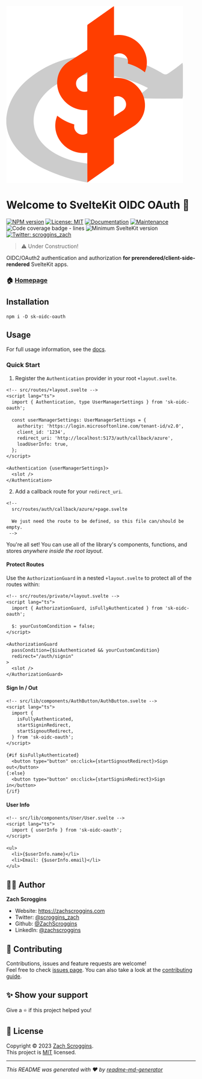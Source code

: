 ![Logo](https://raw.githubusercontent.com/ZachScroggins/sk-oidc-oauth/main/static/sk-oidc-oauth.svg)

# Welcome to SvelteKit OIDC OAuth 👋

[![NPM version](https://badgen.net/npm/v/sk-oidc-oauth)](https://www.npmjs.com/package/sk-oidc-oauth)
[![License: MIT](https://img.shields.io/github/license/ZachScroggins/sk-oidc-oauth)](https://github.com/ZachScroggins/sk-oidc-oauth/blob/main/LICENSE)
[![Documentation](https://img.shields.io/badge/documentation-yes-brightgreen.svg)](https://sk-oidc-oauth.zachscroggins.com)
[![Maintenance](https://img.shields.io/badge/Maintained%3F-yes-green.svg)](https://github.com/ZachScroggins/sk-oidc-oauth/graphs/commit-activity)
![Code coverage badge - lines](https://gist.githubusercontent.com/ZachScroggins/b8b49faa30e1c89ee7edefe90be9ca6f/raw/lines-badge.svg)
![Minimum SvelteKit version](https://badgen.net/badge/SvelteKit/^1.20.4/ff3e00)
[![Twitter: scroggins_zach](https://img.shields.io/twitter/follow/scroggins_zach.svg?style=social)](https://twitter.com/scroggins_zach)

> ⚠️ Under Construction!

OIDC/OAuth2 authentication and authorization **for prerendered/client-side-rendered** SvelteKit apps.

### 🏠 [Homepage](https://sk-oidc-oauth.zachscroggins.com)

## Installation

```shell
npm i -D sk-oidc-oauth
```

## Usage

For full usage information, see the [docs](https://sk-oidc-oauth.zachscroggins.com).

### Quick Start

1. Register the `Authentication` provider in your root `+layout.svelte`.

```svelte
<!-- src/routes/+layout.svelte -->
<script lang="ts">
  import { Authentication, type UserManagerSettings } from 'sk-oidc-oauth';

  const userManagerSettings: UserManagerSettings = {
    authority: 'https://login.microsoftonline.com/tenant-id/v2.0',
    client_id: '1234',
    redirect_uri: 'http://localhost:5173/auth/callback/azure',
    loadUserInfo: true,
  };
</script>

<Authentication {userManagerSettings}>
  <slot />
</Authentication>
```

2. Add a callback route for your `redirect_uri`.

```svelte
<!-- 
  src/routes/auth/callback/azure/+page.svelte

  We just need the route to be defined, so this file can/should be empty.
 -->
```

You're all set! You can use all of the library's components, functions, and stores _anywhere inside the root layout_.

#### Protect Routes

Use the `AuthorizationGuard` in a nested `+layout.svelte` to protect all of the routes within:

```svelte
<!-- src/routes/private/+layout.svelte -->
<script lang="ts">
  import { AuthorizationGuard, isFullyAuthenticated } from 'sk-oidc-oauth';

  $: yourCustomCondition = false;
</script>

<AuthorizationGuard
  passCondition={$isAuthenticated && yourCustomCondition}
  redirect="/auth/signin"
>
  <slot />
</AuthorizationGuard>
```

#### Sign In / Out

```svelte
<!-- src/lib/components/AuthButton/AuthButton.svelte -->
<script lang="ts">
  import {
    isFullyAuthenticated,
    startSigninRedirect,
    startSignoutRedirect,
  } from 'sk-oidc-oauth';
</script>

{#if $isFullyAuthenticated}
  <button type="button" on:click={startSignoutRedirect}>Sign out</button>
{:else}
  <button type="button" on:click={startSigninRedirect}>Sign in</button>
{/if}
```

#### User Info

```svelte
<!-- src/lib/components/User/User.svelte -->
<script lang="ts">
  import { userInfo } from 'sk-oidc-oauth';
</script>

<ul>
  <li>{$userInfo.name}</li>
  <li>Email: {$userInfo.email}</li>
</ul>
```

## 👨‍💻 Author

**Zach Scroggins**

- Website: https://zachscroggins.com
- Twitter: [@scroggins_zach](https://twitter.com/scroggins_zach)
- Github: [@ZachScroggins](https://github.com/ZachScroggins)
- LinkedIn: [@zachscroggins](https://linkedin.com/in/zachscroggins)

## 🤝 Contributing

Contributions, issues and feature requests are welcome!<br />Feel free to check [issues page](https://github.com/ZachScroggins/sk-oidc-oauth/issues). You can also take a look at the [contributing guide](https://github.com/ZachScroggins/sk-oidc-oauth/blob/main/CONTRIBUTING.md).

## ✨ Show your support

Give a ⭐️ if this project helped you!

## 📝 License

Copyright © 2023 [Zach Scroggins](https://github.com/ZachScroggins).<br />
This project is [MIT](https://github.com/ZachScroggins/sk-oidc-oauth/blob/main/LICENSE) licensed.

---

_This README was generated with ❤️ by [readme-md-generator](https://github.com/kefranabg/readme-md-generator)_
